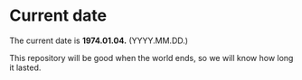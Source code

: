 # Current date

The current date is **1974.01.04.** (YYYY.MM.DD.)

This repository will be good when the world ends, so we will know how long it lasted.